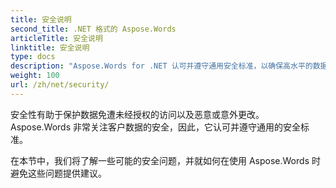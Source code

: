 ```yaml
---
title: 安全说明
second_title: .NET 格式的 Aspose.Words
articleTitle: 安全说明
linktitle: 安全说明
type: docs
description: "Aspose.Words for .NET 认可并遵守通用安全标准，以确保高水平的数据安全。查看可能的安全问题以及有关如何使用 C# 避免这些问题的建议。"
weight: 100
url: /zh/net/security/
---
```


安全性有助于保护数据免遭未经授权的访问以及恶意或意外更改。 Aspose.Words 非常关注客户数据的安全，因此，它认可并遵守通用的安全标准。

在本节中，我们将了解一些可能的安全问题，并就如何在使用 Aspose.Words 时避免这些问题提供建议。